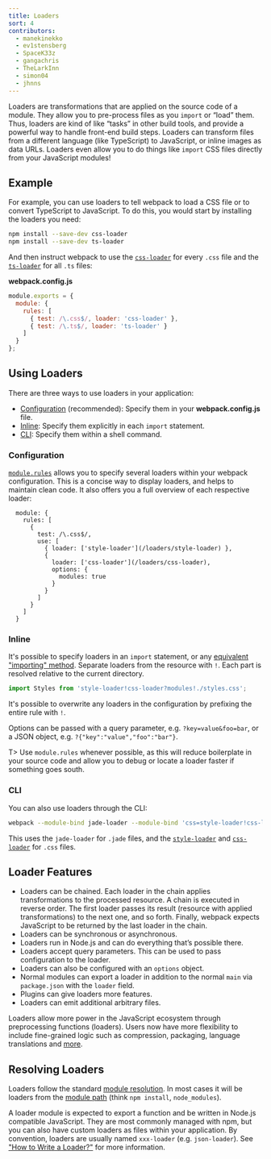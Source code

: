 ```yaml
---
title: Loaders
sort: 4
contributors:
  - manekinekko
  - ev1stensberg
  - SpaceK33z
  - gangachris
  - TheLarkInn
  - simon04
  - jhnns
---
```


Loaders are transformations that are applied on the source code of a module. They allow you to pre-process files as you `import` or “load” them. Thus, loaders are kind of like “tasks” in other build tools, and provide a powerful way to handle front-end build steps. Loaders can transform files from a different language (like TypeScript) to JavaScript, or inline images as data URLs. Loaders even allow you to do things like `import` CSS files directly from your JavaScript modules!


## Example

For example, you can use loaders to tell webpack to load a CSS file or to convert TypeScript to JavaScript. To do this, you would start by installing the loaders you need:

``` bash
npm install --save-dev css-loader
npm install --save-dev ts-loader
```

And then instruct webpack to use the [`css-loader`](/loaders/css-loader) for every `.css` file and the [`ts-loader`](https://github.com/TypeStrong/ts-loader) for all `.ts` files:

**webpack.config.js**

``` js
module.exports = {
  module: {
    rules: [
      { test: /\.css$/, loader: 'css-loader' },
      { test: /\.ts$/, loader: 'ts-loader' }
    ]
  }
};
```


## Using Loaders

There are three ways to use loaders in your application:

* [Configuration](#configuration) (recommended): Specify them in your __webpack.config.js__ file.
* [Inline](#inline): Specify them explicitly in each `import` statement.
* [CLI](#cli): Specify them within a shell command.


### Configuration

[`module.rules`](/configuration/module/#module-rules) allows you to specify several loaders within your webpack configuration.
This is a concise way to display loaders, and helps to maintain clean code. It also offers you a full overview of each respective loader:

```js-with-links-with-details
  module: {
    rules: [
      {
        test: /\.css$/,
        use: [
          { loader: ['style-loader'](/loaders/style-loader) },
          {
            loader: ['css-loader'](/loaders/css-loader),
            options: {
              modules: true
            }
          }
        ]
      }
    ]
  }
```


### Inline

It's possible to specify loaders in an `import` statement, or any [equivalent "importing" method](/api/module-methods). Separate loaders from the resource with `!`. Each part is resolved relative to the current directory.

```js
import Styles from 'style-loader!css-loader?modules!./styles.css';
```

It's possible to overwrite any loaders in the configuration by prefixing the entire rule with `!`.

Options can be passed with a query parameter, e.g. `?key=value&foo=bar`, or a JSON object, e.g. `?{"key":"value","foo":"bar"}`.

T> Use `module.rules` whenever possible, as this will reduce boilerplate in your source code and allow you to debug or locate a loader faster if something goes south.


### CLI

You can also use loaders through the CLI:

```sh
webpack --module-bind jade-loader --module-bind 'css=style-loader!css-loader'
```

This uses the `jade-loader` for `.jade` files, and the [`style-loader`](/loaders/style-loader) and [`css-loader`](/loaders/css-loader) for `.css` files.


## Loader Features

* Loaders can be chained. Each loader in the chain applies transformations to the processed resource. A chain is executed in reverse order. The first loader passes its result (resource with applied transformations) to the next one, and so forth. Finally, webpack expects JavaScript to be returned by the last loader in the chain.
* Loaders can be synchronous or asynchronous.
* Loaders run in Node.js and can do everything that’s possible there.
* Loaders accept query parameters. This can be used to pass configuration to the loader.
* Loaders can also be configured with an `options` object.
* Normal modules can export a loader in addition to the normal `main` via `package.json` with the `loader` field.
* Plugins can give loaders more features.
* Loaders can emit additional arbitrary files.

Loaders allow more power in the JavaScript ecosystem through preprocessing
functions (loaders). Users now have more flexibility to include fine-grained logic such as compression, packaging, language translations and [more](/loaders).


## Resolving Loaders

Loaders follow the standard [module resolution](/concepts/module-resolution/). In most cases it will be loaders from the [module path](/concepts/module-resolution/#module-paths) (think `npm install`, `node_modules`).

A loader module is expected to export a function and be written in Node.js compatible JavaScript. They are most commonly managed with npm, but you can also have custom loaders as files within your application. By convention, loaders are usually named `xxx-loader` (e.g. `json-loader`). See ["How to Write a Loader?"](/development/how-to-write-a-loader) for more information.
